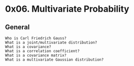 # 0x06. Multivariate Probability

## General

    Who is Carl Friedrich Gauss?
    What is a joint/multivariate distribution?
    What is a covariance?
    What is a correlation coefficient?
    What is a covariance matrix?
    What is a multivariate Gaussian distribution?
